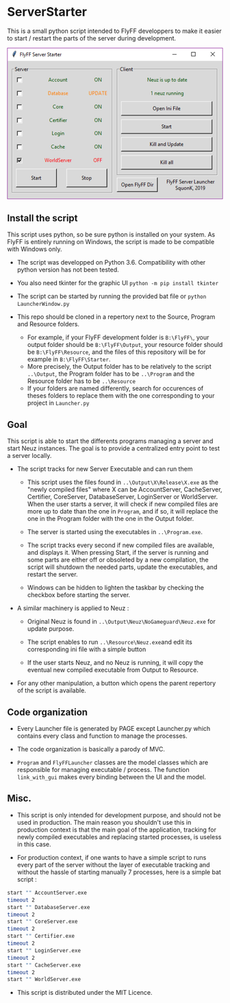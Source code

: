 # ServerStarter

This is a small python script intended to FlyFF developpers to make it easier to start / restart the parts of the server during development.

![A screenshot](Screenshot.png)

## Install the script

This script uses python, so be sure python is installed on your system. As FlyFF is entirely running on Windows, the script is made to be compatible with Windows only.

- The script was developped on Python 3.6. Compatibility with other python version has not been tested.

- You also need tkinter for the graphic UI `python -m pip install tkinter`

- The script can be started by running the provided bat file or `python LauncherWindow.py`

- This repo should be cloned in a repertory next to the Source, Program and Resource folders.

    - For example, if your FlyFF development folder is `B:\FlyFF\`, your output folder should be `B:\FlyFF\Output`, your resource folder should be `B:\FlyFF\Resource`, and the files of this repository will be for example in `B:\FlyFF\Starter`.
    - More precisely, the Output folder has to be relatively to the script `..\Output`, the Program folder has to be `..\Program` and the Resource folder has to be `..\Resource`
    - If your folders are named differently, search for occurences of theses folders to replace them with the one corresponding to your project in `Launcher.py`

## Goal

This script is able to start the differents programs managing a server and start Neuz instances. The goal is to provide a centralized entry point to test a server locally.

- The script tracks for new Server Executable and can run them

    - This script uses the files found in `..\Output\X\Release\X.exe` as the "newly compiled files" where X can be AccountServer, CacheServer, Certifier, CoreServer, DatabaseServer, LoginServer or WorldServer. When the user starts a server, it will check if new compiled files are more up to date than the one in `Program`, and if so, it will replace the one in the Program folder with the one in the Output folder.

    - The server is started using the executables in `..\Program.exe`.

    - The script tracks every second if new compiled files are available, and displays it. When pressing Start, if the server is running and some parts are either off or obsoleted by a new compilation, the script will shutdown the needed parts, update the executables, and restart the server.

    - Windows can be hidden to lighten the taskbar by checking the checkbox before starting the server.

- A similar machinery is applied to Neuz : 

    - Original Neuz is found in `..\Output\Neuz\NoGameguard\Neuz.exe` for update purpose.
    
    - The script enables to run `..\Resource\Neuz.exe`and edit its corresponding ini file with a simple button
    
    - If the user starts Neuz, and no Neuz is running, it will copy the eventual new compiled executable from Output to Resource.

- For any other manipulation, a button which opens the parent repertory of the script is available.


## Code organization

- Every Launcher file is generated by PAGE except Launcher.py which contains every class and function to manage the processes.

- The code organization is basically a parody of MVC.

- `Program` and `FlyFFLauncher` classes are the model classes which are responsible for managing executable / process. The function `link_with_gui` makes every binding between the UI and the model.

## Misc.

- This script is only intended for development purpose, and should not be used in production. The main reason you shouldn't use this in production context is that the main goal of the application, tracking for newly compiled executables and replacing started processes, is useless in this case.

- For production context, if one wants to have a simple script to runs every part of the server without the layer of executable tracking and without the hassle of starting manually 7 processes, here is a simple bat script :

```bash
start "" AccountServer.exe
timeout 2
start "" DatabaseServer.exe
timeout 2
start "" CoreServer.exe
timeout 2
start "" Certifier.exe
timeout 2
start "" LoginServer.exe
timeout 2
start "" CacheServer.exe
timeout 2
start "" WorldServer.exe
```

- This script is distributed under the MIT Licence.
